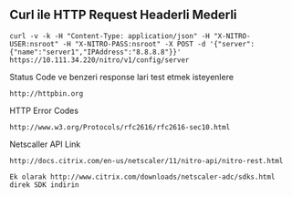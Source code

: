 
Curl ile HTTP Request Headerli Mederli
--------------------------------------

    curl -v -k -H "Content-Type: application/json" -H "X-NITRO-USER:nsroot" -H "X-NITRO-PASS:nsroot" -X POST -d '{"server":{"name":"server1","IPAddress":"8.8.8.8"}}' https://10.111.34.220/nitro/v1/config/server

Status Code ve benzeri response lari test etmek isteyenlere

    http://httpbin.org

HTTP Error Codes

    http://www.w3.org/Protocols/rfc2616/rfc2616-sec10.html

Netscaller API Link

    http://docs.citrix.com/en-us/netscaler/11/nitro-api/nitro-rest.html

    Ek olarak http://www.citrix.com/downloads/netscaler-adc/sdks.html direk SDK indirin
